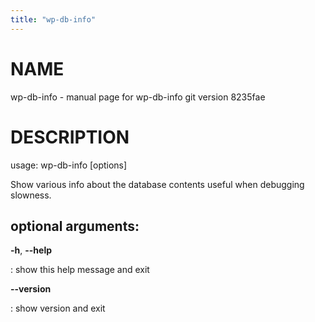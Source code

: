 ```yaml
---
title: "wp-db-info"
---
```



NAME
====

wp-db-info - manual page for wp-db-info git version 8235fae

DESCRIPTION
===========

usage: wp-db-info \[options\]

Show various info about the database contents useful when debugging
slowness.

optional arguments:
-------------------

**-h**, **\--help**

:   show this help message and exit

**\--version**

:   show version and exit
